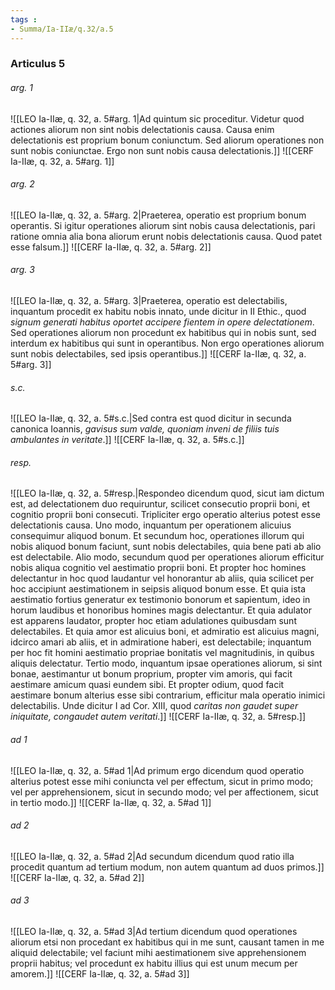 ```yaml
---
tags : 
- Summa/Ia-IIæ/q.32/a.5
---
```


### Articulus 5

###### arg. 1
![[LEO Ia-IIæ, q. 32, a. 5#arg. 1|Ad quintum sic proceditur. Videtur quod actiones aliorum non sint nobis delectationis causa. Causa enim delectationis est proprium bonum coniunctum. Sed aliorum operationes non sunt nobis coniunctae. Ergo non sunt nobis causa delectationis.]]
![[CERF Ia-IIæ, q. 32, a. 5#arg. 1]]

###### arg. 2
![[LEO Ia-IIæ, q. 32, a. 5#arg. 2|Praeterea, operatio est proprium bonum operantis. Si igitur operationes aliorum sint nobis causa delectationis, pari ratione omnia alia bona aliorum erunt nobis delectationis causa. Quod patet esse falsum.]]
![[CERF Ia-IIæ, q. 32, a. 5#arg. 2]]

###### arg. 3
![[LEO Ia-IIæ, q. 32, a. 5#arg. 3|Praeterea, operatio est delectabilis, inquantum procedit ex habitu nobis innato, unde dicitur in II Ethic., quod *signum generati habitus oportet accipere fientem in opere delectationem*. Sed operationes aliorum non procedunt ex habitibus qui in nobis sunt, sed interdum ex habitibus qui sunt in operantibus. Non ergo operationes aliorum sunt nobis delectabiles, sed ipsis operantibus.]]
![[CERF Ia-IIæ, q. 32, a. 5#arg. 3]]

###### s.c.
![[LEO Ia-IIæ, q. 32, a. 5#s.c.|Sed contra est quod dicitur in secunda canonica Ioannis, *gavisus sum valde, quoniam inveni de filiis tuis ambulantes in veritate*.]]
![[CERF Ia-IIæ, q. 32, a. 5#s.c.]]

###### resp.
![[LEO Ia-IIæ, q. 32, a. 5#resp.|Respondeo dicendum quod, sicut iam dictum est, ad delectationem duo requiruntur, scilicet consecutio proprii boni, et cognitio proprii boni consecuti. Tripliciter ergo operatio alterius potest esse delectationis causa. Uno modo, inquantum per operationem alicuius consequimur aliquod bonum. Et secundum hoc, operationes illorum qui nobis aliquod bonum faciunt, sunt nobis delectabiles, quia bene pati ab alio est delectabile. Alio modo, secundum quod per operationes aliorum efficitur nobis aliqua cognitio vel aestimatio proprii boni. Et propter hoc homines delectantur in hoc quod laudantur vel honorantur ab aliis, quia scilicet per hoc accipiunt aestimationem in seipsis aliquod bonum esse. Et quia ista aestimatio fortius generatur ex testimonio bonorum et sapientum, ideo in horum laudibus et honoribus homines magis delectantur. Et quia adulator est apparens laudator, propter hoc etiam adulationes quibusdam sunt delectabiles. Et quia amor est alicuius boni, et admiratio est alicuius magni, idcirco amari ab aliis, et in admiratione haberi, est delectabile; inquantum per hoc fit homini aestimatio propriae bonitatis vel magnitudinis, in quibus aliquis delectatur. Tertio modo, inquantum ipsae operationes aliorum, si sint bonae, aestimantur ut bonum proprium, propter vim amoris, qui facit aestimare amicum quasi eundem sibi. Et propter odium, quod facit aestimare bonum alterius esse sibi contrarium, efficitur mala operatio inimici delectabilis. Unde dicitur I ad Cor. XIII, quod *caritas non gaudet super iniquitate, congaudet autem veritati*.]]
![[CERF Ia-IIæ, q. 32, a. 5#resp.]]

###### ad 1
![[LEO Ia-IIæ, q. 32, a. 5#ad 1|Ad primum ergo dicendum quod operatio alterius potest esse mihi coniuncta vel per effectum, sicut in primo modo; vel per apprehensionem, sicut in secundo modo; vel per affectionem, sicut in tertio modo.]]
![[CERF Ia-IIæ, q. 32, a. 5#ad 1]]

###### ad 2
![[LEO Ia-IIæ, q. 32, a. 5#ad 2|Ad secundum dicendum quod ratio illa procedit quantum ad tertium modum, non autem quantum ad duos primos.]]
![[CERF Ia-IIæ, q. 32, a. 5#ad 2]]

###### ad 3
![[LEO Ia-IIæ, q. 32, a. 5#ad 3|Ad tertium dicendum quod operationes aliorum etsi non procedant ex habitibus qui in me sunt, causant tamen in me aliquid delectabile; vel faciunt mihi aestimationem sive apprehensionem proprii habitus; vel procedunt ex habitu illius qui est unum mecum per amorem.]]
![[CERF Ia-IIæ, q. 32, a. 5#ad 3]]

